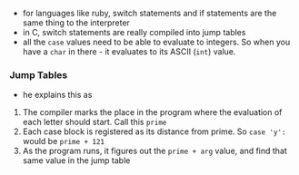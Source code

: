   - for languages like ruby, switch statements and if statements are the same
    thing to the interpreter
  - in C, switch statements are really compiled into jump tables
  - all the `case` values need to be able to evaluate to integers. So when you
    have a `char` in there - it evaluates to its ASCII (`int`) value.

### Jump Tables
  - he explains this as
  1. The compiler marks the place in the program where the evaluation of each
     letter should start. Call this `prime`
  2. Each case block is registered as its distance from prime. So `case
     'y':` would be `prime + 121`
  3. As the program runs, it figures out the `prime + arg` value, and find that
     same value in the jump table
